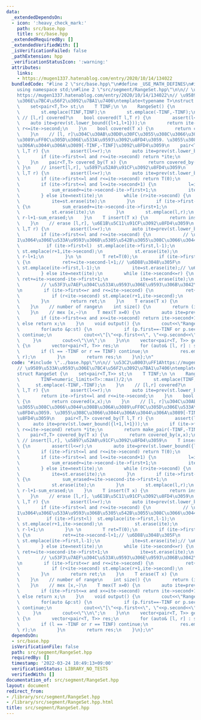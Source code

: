 ```yaml
---
data:
  _extendedDependsOn:
  - icon: ':heavy_check_mark:'
    path: src/base.hpp
    title: src/base.hpp
  _extendedRequiredBy: []
  _extendedVerifiedWith: []
  _isVerificationFailed: false
  _pathExtension: hpp
  _verificationStatusIcon: ':warning:'
  attributes:
    links:
    - https://mugen1337.hatenablog.com/entry/2020/10/14/134022
  bundledCode: "#line 2 \"src/base.hpp\"\n#define _USE_MATH_DEFINES\n#include <bits/stdc++.h>\n\
    using namespace std;\n#line 2 \"src/segment/RangeSet.hpp\"\n\n// \u53C2\u8003\uFF1A\
    https://mugen1337.hatenablog.com/entry/2020/10/14/134022\n// \u9589\u533A\u9593\
    \u306E\u7BC4\u56F2\u3092\u7BA1\u7406\ntemplate<typename T>\nstruct RangeSet {\n\
    \    set<pair<T,T>> st;\n    T TINF;\n \n    RangeSet() {\n        TINF=numeric_limits<T>::max()/2;\n\
    \        st.emplace(TINF,TINF);\n        st.emplace(-TINF,-TINF);\n    }\n   \
    \ // [l,r] covered?\n    bool covered(T l,T r) {\n        assert(l<=r);\n    \
    \    auto ite=prev(st.lower_bound({l+1,l+1}));\n        return ite->first<=l and\
    \ r<=ite->second;\n    }\n    bool covered(T x) {\n        return covered(x,x);\n\
    \    }\n    // [l, r]\u304C\u30AB\u30D0\u30FC\u3055\u308C\u3066\u3044\u308B\u306A\
    \u3089\uFF0C\u305D\u306E\u533A\u9593\u3092\u8FD4\u3059. \u3055\u308C\u3066\u3044\
    \u306A\u3044\u306A\u3089[-TINF,-TINF]\u3092\u8FD4\u3059\n    pair<T,T> covered_by(T\
    \ l,T r) {\n        assert(l<=r);\n        auto ite=prev(st.lower_bound({l+1,l+1}));\n\
    \        if (ite->first<=l and r<=ite->second) return *ite;\n        return make_pair(-TINF,-TINF);\n\
    \    }\n    pair<T,T> covered_by(T x) {\n        return covered_by(x,x);\n   \
    \ }\n    // insert[l,r], \u5897\u52A0\u91CF\u3092\u8FD4\u3059\n    T insert(T\
    \ l,T r) {\n        assert(l<=r);\n        auto ite=prev(st.lower_bound({l+1,l+1}));\n\
    \        if (ite->first<=l and r<=ite->second) return T(0);\n        T sum_erased=T(0);\n\
    \        if (ite->first<=l and l<=ite->second+1) {\n            l=ite->first;\n\
    \            sum_erased+=ite->second-ite->first+1;\n            ite=st.erase(ite);\n\
    \        } else ite=next(ite);\n        while (r>ite->second) {\n            sum_erased+=ite->second-ite->first+1;\n\
    \            ite=st.erase(ite);\n        }\n        if (ite->first-1<=r and r<=ite->second)\
    \ {\n            sum_erased+=ite->second-ite->first+1;\n            r=ite->second;\n\
    \            st.erase(ite);\n        }\n        st.emplace(l,r);\n        return\
    \ r-l+1-sum_erased;\n    }\n    T insert(T x) {\n        return insert(x,x);\n\
    \    }\n    // erase [l,r], \u6E1B\u5C11\u91CF\u3092\u8FD4\u3059\n    T erase(T\
    \ l,T r) {\n        assert(l<=r);\n        auto ite=prev(st.lower_bound({l+1,l+1}));\n\
    \        if (ite->first<=l and r<=ite->second) {\n            // \u5B8C\u5168\u306B\
    1\u3064\u306E\u533A\u9593\u306B\u5305\u542B\u3055\u308C\u3066\u3044\u308B\n  \
    \          if (ite->first<l)  st.emplace(ite->first,l-1);\n            if (r<ite->second)\
    \ st.emplace(r+1,ite->second);\n            st.erase(ite);\n            return\
    \ r-l+1;\n        }\n \n        T ret=T(0);\n        if (ite->first<=l and l<=ite->second)\
    \ {\n            ret+=ite->second-l+1;// \u6D88\u3048\u305F\n            if (ite->first<l)\
    \ st.emplace(ite->first,l-1);\n            ite=st.erase(ite);// \u6B21\u3078\n\
    \        } else ite=next(ite);\n        while (ite->second<=r) {\n           \
    \ ret+=ite->second-ite->first+1;\n            ite=st.erase(ite);\n        }\n\
    \        // \u53F3\u7AEF\u304C\u533A\u9593\u306E\u9593\u306B\u3042\u308B\u304B\
    \n        if (ite->first<=r and r<=ite->second) {\n            ret+=r-ite->first+1;\n\
    \            if (r<ite->second) st.emplace(r+1,ite->second);\n            st.erase(ite);\n\
    \        }\n        return ret;\n    }\n    T erase(T x) {\n        return erase(x,x);\n\
    \    }\n    // number of range\n    int size() {\n        return (int)st.size()-2;\n\
    \    }\n    // mex [x,~)\n    T mex(T x=0) {\n        auto ite=prev(st.lower_bound({x+1,x+1}));\n\
    \        if (ite->first<=x and x<=ite->second) return ite->second+1;\n       \
    \ else return x;\n    }\n    void output() {\n        cout<<\"RangeSet : \";\n\
    \        for(auto &p:st) {\n            if (p.first==-TINF or p.second==TINF)\
    \ continue;\n            cout<<\"[\"<<p.first<<\", \"<<p.second<<\"] \";\n   \
    \     }\n        cout<<\"\\n\";\n    }\n\n    vector<pair<T, T>> get_ranges()\
    \ {\n        vector<pair<T, T>> res;\n        for (auto& [l, r] : st) {\n    \
    \        if (l == -TINF or r == TINF) continue;\n            res.emplace_back(l,\
    \ r);\n        }\n        return res;\n    }\n};\n"
  code: "#include \"../base.hpp\"\n\n// \u53C2\u8003\uFF1Ahttps://mugen1337.hatenablog.com/entry/2020/10/14/134022\n\
    // \u9589\u533A\u9593\u306E\u7BC4\u56F2\u3092\u7BA1\u7406\ntemplate<typename T>\n\
    struct RangeSet {\n    set<pair<T,T>> st;\n    T TINF;\n \n    RangeSet() {\n\
    \        TINF=numeric_limits<T>::max()/2;\n        st.emplace(TINF,TINF);\n  \
    \      st.emplace(-TINF,-TINF);\n    }\n    // [l,r] covered?\n    bool covered(T\
    \ l,T r) {\n        assert(l<=r);\n        auto ite=prev(st.lower_bound({l+1,l+1}));\n\
    \        return ite->first<=l and r<=ite->second;\n    }\n    bool covered(T x)\
    \ {\n        return covered(x,x);\n    }\n    // [l, r]\u304C\u30AB\u30D0\u30FC\
    \u3055\u308C\u3066\u3044\u308B\u306A\u3089\uFF0C\u305D\u306E\u533A\u9593\u3092\
    \u8FD4\u3059. \u3055\u308C\u3066\u3044\u306A\u3044\u306A\u3089[-TINF,-TINF]\u3092\
    \u8FD4\u3059\n    pair<T,T> covered_by(T l,T r) {\n        assert(l<=r);\n   \
    \     auto ite=prev(st.lower_bound({l+1,l+1}));\n        if (ite->first<=l and\
    \ r<=ite->second) return *ite;\n        return make_pair(-TINF,-TINF);\n    }\n\
    \    pair<T,T> covered_by(T x) {\n        return covered_by(x,x);\n    }\n   \
    \ // insert[l,r], \u5897\u52A0\u91CF\u3092\u8FD4\u3059\n    T insert(T l,T r)\
    \ {\n        assert(l<=r);\n        auto ite=prev(st.lower_bound({l+1,l+1}));\n\
    \        if (ite->first<=l and r<=ite->second) return T(0);\n        T sum_erased=T(0);\n\
    \        if (ite->first<=l and l<=ite->second+1) {\n            l=ite->first;\n\
    \            sum_erased+=ite->second-ite->first+1;\n            ite=st.erase(ite);\n\
    \        } else ite=next(ite);\n        while (r>ite->second) {\n            sum_erased+=ite->second-ite->first+1;\n\
    \            ite=st.erase(ite);\n        }\n        if (ite->first-1<=r and r<=ite->second)\
    \ {\n            sum_erased+=ite->second-ite->first+1;\n            r=ite->second;\n\
    \            st.erase(ite);\n        }\n        st.emplace(l,r);\n        return\
    \ r-l+1-sum_erased;\n    }\n    T insert(T x) {\n        return insert(x,x);\n\
    \    }\n    // erase [l,r], \u6E1B\u5C11\u91CF\u3092\u8FD4\u3059\n    T erase(T\
    \ l,T r) {\n        assert(l<=r);\n        auto ite=prev(st.lower_bound({l+1,l+1}));\n\
    \        if (ite->first<=l and r<=ite->second) {\n            // \u5B8C\u5168\u306B\
    1\u3064\u306E\u533A\u9593\u306B\u5305\u542B\u3055\u308C\u3066\u3044\u308B\n  \
    \          if (ite->first<l)  st.emplace(ite->first,l-1);\n            if (r<ite->second)\
    \ st.emplace(r+1,ite->second);\n            st.erase(ite);\n            return\
    \ r-l+1;\n        }\n \n        T ret=T(0);\n        if (ite->first<=l and l<=ite->second)\
    \ {\n            ret+=ite->second-l+1;// \u6D88\u3048\u305F\n            if (ite->first<l)\
    \ st.emplace(ite->first,l-1);\n            ite=st.erase(ite);// \u6B21\u3078\n\
    \        } else ite=next(ite);\n        while (ite->second<=r) {\n           \
    \ ret+=ite->second-ite->first+1;\n            ite=st.erase(ite);\n        }\n\
    \        // \u53F3\u7AEF\u304C\u533A\u9593\u306E\u9593\u306B\u3042\u308B\u304B\
    \n        if (ite->first<=r and r<=ite->second) {\n            ret+=r-ite->first+1;\n\
    \            if (r<ite->second) st.emplace(r+1,ite->second);\n            st.erase(ite);\n\
    \        }\n        return ret;\n    }\n    T erase(T x) {\n        return erase(x,x);\n\
    \    }\n    // number of range\n    int size() {\n        return (int)st.size()-2;\n\
    \    }\n    // mex [x,~)\n    T mex(T x=0) {\n        auto ite=prev(st.lower_bound({x+1,x+1}));\n\
    \        if (ite->first<=x and x<=ite->second) return ite->second+1;\n       \
    \ else return x;\n    }\n    void output() {\n        cout<<\"RangeSet : \";\n\
    \        for(auto &p:st) {\n            if (p.first==-TINF or p.second==TINF)\
    \ continue;\n            cout<<\"[\"<<p.first<<\", \"<<p.second<<\"] \";\n   \
    \     }\n        cout<<\"\\n\";\n    }\n\n    vector<pair<T, T>> get_ranges()\
    \ {\n        vector<pair<T, T>> res;\n        for (auto& [l, r] : st) {\n    \
    \        if (l == -TINF or r == TINF) continue;\n            res.emplace_back(l,\
    \ r);\n        }\n        return res;\n    }\n};\n"
  dependsOn:
  - src/base.hpp
  isVerificationFile: false
  path: src/segment/RangeSet.hpp
  requiredBy: []
  timestamp: '2022-03-24 10:49:13+09:00'
  verificationStatus: LIBRARY_NO_TESTS
  verifiedWith: []
documentation_of: src/segment/RangeSet.hpp
layout: document
redirect_from:
- /library/src/segment/RangeSet.hpp
- /library/src/segment/RangeSet.hpp.html
title: src/segment/RangeSet.hpp
---
```

